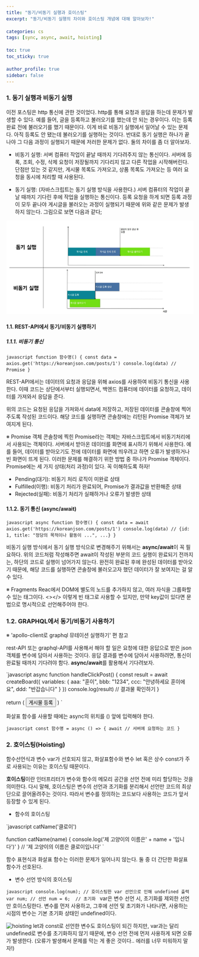 ```yaml
---
title: "동기/비동기 실행과 호이스팅"
excerpt: "동기/비동기 실행의 차이와 호이스팅 개념에 대해 알아보자!"

categories: cs
tags: [sync, async, await, hoisting]

toc: true
toc_sticky: true

author_profile: true
sidebar: false
---
```


### 1. 동기 실행과 비동기 실행
이전 포스팅은 http 통신에 관한 것이었다. http를 통해 요청과 응답을 하는데 문제가 발생할 수 있다. 예를 들어, 글을 등록하고 불러오기를 했는데 안 되는 경우이다. 이는 등록 완료 전에 불러오기를 했기 때문이다. 이게 바로 비동기 실행에서 일어날 수 있는 문제다. 아직 등록도 안 됐는데 불러오기를 실행하는 것이다. 반대로 동기 실행은 하나가 끝나야 그 다음 과정이 실행되기 때문에 저러한 문제가 없다. 둘의 차이를 좀 더 알아보자.

- 비동기 실행: 서버 컴퓨터 작업이 끝날 때까지 기다려주지 않는 통신이다. 서버에 등록, 조회, 수정, 삭제 요청이 저장될까지 기다리지 않고 다른 작업을 시작해버린다. 단점만 있는 것 같지만, 게시물 목록도 가져오고, 상품 목록도 가져오는 등 여러 요청을 동시에 처리할 때 사용된다.

- 동기 실행: (자바스크립트는 동기 실행 방식을 사용한다.) 서버 컴퓨터의 작업이 끝날 때까지 기다린 후에 작업을 실행하는 통신이다. 등록 요청을 하게 되면 등록 과정이 모두 끝나야 게시글을 불러오는 과정이 실행되기 때문에 위와 같은 문제가 발생하지 않는다. 그림으로 보면 다음과 같다;

![sync_async](../assets/images/sync_async/sync_async.jpeg)

#### 1.1. REST-API에서 동기/비동기 실행하기

##### 1.1.1. 비동기 통신

`javascript
function 함수명() {
  const data = axios.get('https://koreanjson.com/posts/1')
  console.log(data) // Promise
}
`

REST-API에서는 데이터의 요청과 응답을 위해 axios를 사용하여 비동기 통신을 사용한다. 이때 코드는 상단에서부터 실행되면서, 백엔드 컴퓨터에 데이터를 요청하고, 데이터를 가져와서 응답을 준다.

위의 코드는 요청된 응답을 가져와서 data에 저장하고, 저장된 데이터를 콘솔창에 찍어주도록 작성된 코드이다. 해당 코드를 실행하면 콘솔창에는 리턴된 Promise 객체가 보여지게 된다.

※ Promise 객체
콘솔창에 찍힌 Promise라는 객체는 자바스크립트에서 비동기처리에서 사용되는 객체이다. 서버에서 받아온 데이터를 화면에 표시하기 위해서 사용한다. 예를 들어, 데이터를 받아오기도 전에 데이터를 화면에 띄우려고 하면 오류가 발생하거나 빈 화면이 뜨게 된다. 이러한 문제를 해결하기 위한 방법 중 하나가 Promise 객체이다. Promise에는 세 가지 상태(처리 과정)이 있다. 꼭 이해하도록 하자!

- Pending(대기): 비동기 처리 로직이 미완료 상태
- Fulfilled(이행): 비동기 처리가 완료되어, Promise가 결과값을 반환해준 상태
- Rejected(실패): 비동기 처리가 실패하거나 오류가 발생한 상태

#### 1.1.2. 동기 통신 (async/await)

`javascript
async function 함수명() {
  const data = await axios.get('https://koreanjson.com/posts/1')
	console.log(data) // {id: 1, title: "정당의 목적이나 활동이 ...", ...}
}
`

비동기 실행 방식에서 동기 실행 방식으로 변경해주기 위해서는 **async/await**이 꼭 필요하다. 위의 코드처럼 작성해주면 await이 작성된 부분의 코드 실행이 완료되기 전까지는, 하단의 코드로 실행이 넘어가지 않는다. 완전히 완료된 후에 완성된 데이터를 받아오기 때문에, 해당 코드를 실행하면 콘솔창에 불러오고자 했던 데이터가 잘 보여지는 걸 알 수 있다.

※ Fragments
Reac에서 DOM에 별도의 노드를 추가하지 않고, 여러 자식을 그룹화할 수 있는 태그이다. <></> 이렇게 빈 태그로 사용할 수 있지만, 만약 key값이 있다면 <Fragment></Fragment> 문법으로 명시적으로 선언해주어야 한다.


### 1.2. GRAPHQL에서 동기/비동기 사용하기

※ 'apollo-client로 graphql 뮤테이션 실행하기' 편 참고

rest-API 또는 graphql-API를 사용해서 해야 할 일은 요청에 대한 응답으로 받은 json 객체를 변수에 담아서 사용하는 것이다. 응답 결과를 변수에 담아서 사용하려면, 통신이 완료될 때까지 기다려야 함다. **async/await**를 활용해서 기다려보자. 


`javascript
async function handleClickPost() {
  const result = await createBoard({
    variables: {
      aaa: "훈이",
      bbb: "1234",
      ccc: "안녕하세요 훈이에요",
      ddd: "반갑습니다"
    }
  })
  console.log(result) // 결과물 확인하기
}

return (
  <button onClick={handleClickPost}>게시물 등록</button>
)
`

화살표 함수를 사용할 때에는 async의 위치를 () 앞에 입력해야 한다.

`javascript
const 함수명 = async () => {
  await // 서버에 요청하는 코드
}
`


### 2. 호이스팅(Hoisting)

함수선언식과 변수 var가 선호되지 않고, 화살표함수와 변수 let 혹은 상수 const가 주로 사용되는 이유는 호이스팅 때문이다. 

**호이스팅**이란 인터프리터가 변수와 함수의 메모리 공간을 선언 전에 미리 할당하는 것을 의미한다. 다시 말해, 호이스팅은 변수의 선언과 초기화를 분리해서 선언만 코드의 최상단으로 끌어올려주는 것이다. 따라서 변수를 정의하는 코드보다 사용하는 코드가 앞서 등장할 수 있게 된다. 

- 함수의 호이스팅

`javascript
catName('클로이')

function catName(name) {
	console.log('제 고양이의 이름은' + name + '입니다')'
}
// '제 고양이의 이름은 클로이입니다'
`

함수 표현식과 화살표 함수는 이러한 문제가 일어나지 않는다. 둘 중 더 간단한 화살표 함수가 선호된다. 

- 변수 선언 방식의 호이스팅

`javascript
console.log(num); // 호이스팅한 var 선언으로 인해 undefined 출력
var num; // 선언
num = 6;  // 초기화
`
var은 변수 선언 시, 초기화를 제외한 선언만 호이스팅한다. 변수를 먼저 사용하고, 그후에 선언 및 초기화가 나타나면, 사용하는 시점의 변수는 기본 초기화 상태인 undefined이다. 

![hoisting]('../../../assets/images/sync_async/hoisting.jpeg')
let과 const로 선언한 변수도 호이스팅이 되긴 하지만, var과는 달리 undefined로 변수를 초기화하지 않기 때문에, 변수 선언 전에 먼저 사용하게 되면 오류가 발생한다. (오류가 발생해서 문제를 막는 게 좋은 것이다.. 에러를 너무 미워하지 말자!)